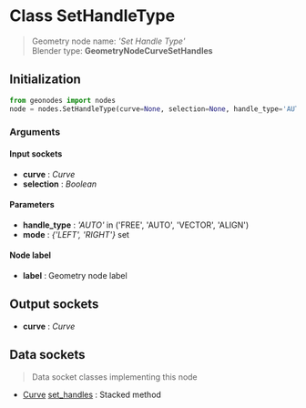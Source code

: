 
# Class SetHandleType

> Geometry node name: _'Set Handle Type'_<br>Blender type:  **GeometryNodeCurveSetHandles**

## Initialization


```python
from geonodes import nodes
node = nodes.SetHandleType(curve=None, selection=None, handle_type='AUTO', mode={'LEFT', 'RIGHT'}, label=None)
```


### Arguments


#### Input sockets



- **curve** : _Curve_
- **selection** : _Boolean_



#### Parameters



- **handle_type** : _'AUTO'_ in ('FREE', 'AUTO', 'VECTOR', 'ALIGN')
- **mode** : _{'LEFT', 'RIGHT'}_ set



#### Node label



- **label** : Geometry node label



## Output sockets



- **curve** : _Curve_



## Data sockets

> Data socket classes implementing this node


- [Curve](../sockets/Curve.md) [set_handles](../sockets/Curve.md#set_handles) : Stacked method


